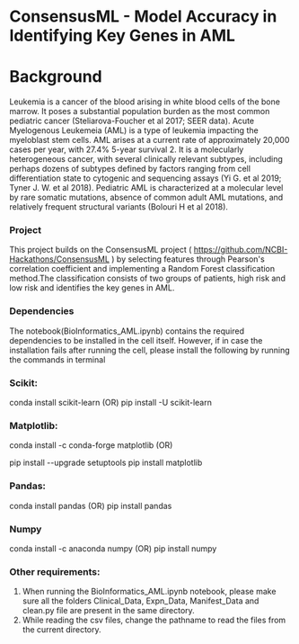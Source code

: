 # ConsensusML - Model Accuracy in Identifying Key Genes in AML 


# Background
Leukemia is a cancer of the blood arising in white blood cells of the bone marrow. It poses a substantial population burden as the most common pediatric cancer (Steliarova-Foucher et al 2017; SEER data). Acute Myelogenous Leukemeia (AML) is a type of leukemia impacting the myeloblast stem cells. AML arises at a current rate of approximately 20,000 cases per year, with 27.4% 5-year survival 2. It is a molecularly heterogeneous cancer, with several clinically relevant subtypes, including perhaps dozens of subtypes defined by factors ranging from cell differentiation state to cytogenic and sequencing assays (Yi G. et al 2019; Tyner J. W. et al 2018). Pediatric AML is characterized at a molecular level by rare somatic mutations, absence of common adult AML mutations, and relatively frequent structural variants (Bolouri H et al 2018).
### Project
This project builds on the ConsensusML project ( https://github.com/NCBI-Hackathons/ConsensusML ) by selecting features through Pearson's correlation coefficient and implementing a Random Forest classification method.The classification consists of two groups of patients, high risk and low risk and identifies the key genes in AML. 

### Dependencies
The notebook(BioInformatics_AML.ipynb) contains the required dependencies to be installed in the cell itself. However, if in case the installation fails after running the cell, please install the following by running the commands in terminal

### Scikit:
conda install scikit-learn (OR)
pip install -U scikit-learn

### Matplotlib:
conda install -c conda-forge matplotlib (OR)


pip install --upgrade setuptools
pip install matplotlib


### Pandas:
conda install pandas (OR)
pip install pandas

### Numpy 
conda install -c anaconda numpy (OR)
pip install numpy

### Other requirements:
1. When running the BioInformatics_AML.ipynb notebook, please make sure all the folders Clinical_Data, Expn_Data, Manifest_Data and clean.py file are present in the same directory.
2. While reading the csv files, change the pathname to read the files from the current directory. 
